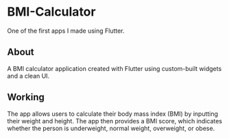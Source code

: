 # BMI-Calculator
One of the first apps I made using Flutter.

## About
A BMI calculator application created with Flutter using custom-built widgets and a clean UI.

## Working
The app allows users to calculate their body mass index (BMI) by inputting their weight and height. The app then provides a BMI score, which indicates whether the person is underweight, normal weight, overweight, or obese.

